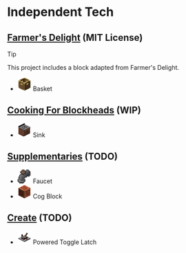 # Independent Tech

## [Farmer's Delight](https://github.com/vectorwing/FarmersDelight/tree/1.21) (MIT License)

> [!TIP]
> This project includes a block adapted from Farmer's Delight.

- ![](./docs/basket.png) Basket

## [Cooking For Blockheads](https://github.com/TwelveIterationMods/CookingForBlockheads/) (WIP)

- ![](./docs/sink.png) Sink

## [Supplementaries](https://github.com/MehVahdJukaar/Supplementaries) (TODO)

- ![](./docs/faucet.png) Faucet
- ![](./docs/cog_block.png) Cog Block

## [Create](https://github.com/Creators-of-Create/Create) (TODO)

- ![](./docs/powered_toggle_latch.png) Powered Toggle Latch